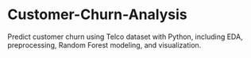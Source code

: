 # Customer-Churn-Analysis
Predict customer churn using Telco dataset with Python, including EDA, preprocessing, Random Forest modeling, and visualization.
